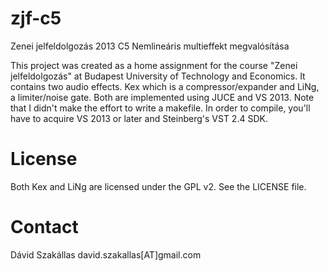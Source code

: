 zjf-c5
======

Zenei jelfeldolgozás 2013 C5 Nemlineáris multieffekt megvalósítása

This project was created as a home assignment for the course "Zenei jelfeldolgozás" at Budapest University of Technology and Economics. It contains two audio effects. Kex which is a compressor/expander and LiNg, a limiter/noise gate. Both are implemented using JUCE and VS 2013. Note that I didn't make the effort to write a makefile. In order to compile, you'll have to acquire VS 2013 or later and Steinberg's VST 2.4 SDK.

License
=======
Both Kex and LiNg are licensed under the GPL v2. See the LICENSE file.


Contact
=======

Dávid Szakállas
david.szakallas[AT]gmail.com
